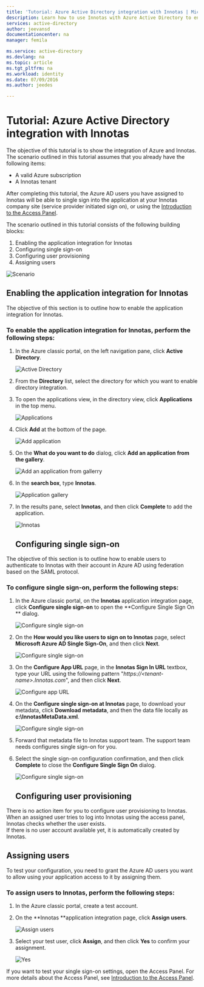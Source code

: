 ```yaml
---
title: 'Tutorial: Azure Active Directory integration with Innotas | Microsoft Azure'
description: Learn how to use Innotas with Azure Active Directory to enable single sign-on, automated provisioning, and more!
services: active-directory
author: jeevansd
documentationcenter: na
manager: femila

ms.service: active-directory
ms.devlang: na
ms.topic: article
ms.tgt_pltfrm: na
ms.workload: identity
ms.date: 07/09/2016
ms.author: jeedes

---
```

# Tutorial: Azure Active Directory integration with Innotas
The objective of this tutorial is to show the integration of Azure and Innotas.  
The scenario outlined in this tutorial assumes that you already have the following items:

* A valid Azure subscription
* A Innotas tenant

After completing this tutorial, the Azure AD users you have assigned to Innotas will be able to single sign into the application at your Innotas company site (service provider initiated sign on), or using the [Introduction to the Access Panel](active-directory-saas-access-panel-introduction.md).

The scenario outlined in this tutorial consists of the following building blocks:

1. Enabling the application integration for Innotas
2. Configuring single sign-on
3. Configuring user provisioning
4. Assigning users

![Scenario](./media/active-directory-saas-innotas-tutorial/IC777331.png "Scenario")

## Enabling the application integration for Innotas
The objective of this section is to outline how to enable the application integration for Innotas.

### To enable the application integration for Innotas, perform the following steps:
1. In the Azure classic portal, on the left navigation pane, click **Active Directory**.
   
   ![Active Directory](./media/active-directory-saas-innotas-tutorial/IC700993.png "Active Directory")
2. From the **Directory** list, select the directory for which you want to enable directory integration.
3. To open the applications view, in the directory view, click **Applications** in the top menu.
   
   ![Applications](./media/active-directory-saas-innotas-tutorial/IC700994.png "Applications")
4. Click **Add** at the bottom of the page.
   
   ![Add application](./media/active-directory-saas-innotas-tutorial/IC749321.png "Add application")
5. On the **What do you want to do** dialog, click **Add an application from the gallery**.
   
   ![Add an application from gallerry](./media/active-directory-saas-innotas-tutorial/IC749322.png "Add an application from gallerry")
6. In the **search box**, type **Innotas**.
   
   ![Application gallery](./media/active-directory-saas-innotas-tutorial/IC777332.png "Application gallery")
7. In the results pane, select **Innotas**, and then click **Complete** to add the application.
   
   ![Innotas](./media/active-directory-saas-innotas-tutorial/IC777333.png "Innotas")
   
   ## Configuring single sign-on

The objective of this section is to outline how to enable users to authenticate to Innotas with their account in Azure AD using federation based on the SAML protocol.

### To configure single sign-on, perform the following steps:
1. In the Azure classic portal, on the **Innotas** application integration page, click **Configure single sign-on** to open the **Configure Single Sign On ** dialog.
   
   ![Configure single sign-on](./media/active-directory-saas-innotas-tutorial/IC777334.png "Configure single sign-on")
2. On the **How would you like users to sign on to Innotas** page, select **Microsoft Azure AD Single Sign-On**, and then click **Next**.
   
   ![Configure single sign-on](./media/active-directory-saas-innotas-tutorial/IC777335.png "Configure single sign-on")
3. On the **Configure App URL** page, in the **Innotas Sign In URL** textbox, type your URL using the following pattern "*https://\<tenant-name\>.Innotas.com*", and then click **Next**.
   
   ![Configure app URL](./media/active-directory-saas-innotas-tutorial/IC777336.png "Configure app URL")
4. On the **Configure single sign-on at Innotas** page, to download your metadata, click **Download metadata**, and then the data file locally as **c:\\InnotasMetaData.xml**.
   
   ![Configure single sign-on](./media/active-directory-saas-innotas-tutorial/IC777337.png "Configure single sign-on")
5. Forward that metadata file to Innotas support team. The support team needs configures single sign-on for you.
6. Select the single sign-on configuration confirmation, and then click **Complete** to close the **Configure Single Sign On** dialog.
   
   ![Configure single sign-on](./media/active-directory-saas-innotas-tutorial/IC777338.png "Configure single sign-on")
   
   ## Configuring user provisioning

There is no action item for you to configure user provisioning to Innotas.  
When an assigned user tries to log into Innotas using the access panel, Innotas checks whether the user exists.  
If there is no user account available yet, it is automatically created by Innotas.

## Assigning users
To test your configuration, you need to grant the Azure AD users you want to allow using your application access to it by assigning them.

### To assign users to Innotas, perform the following steps:
1. In the Azure classic portal, create a test account.
2. On the **Innotas **application integration page, click **Assign users**.
   
   ![Assign users](./media/active-directory-saas-innotas-tutorial/IC777339.png "Assign users")
3. Select your test user, click **Assign**, and then click **Yes** to confirm your assignment.
   
   ![Yes](./media/active-directory-saas-innotas-tutorial/IC767830.png "Yes")

If you want to test your single sign-on settings, open the Access Panel. For more details about the Access Panel, see [Introduction to the Access Panel](active-directory-saas-access-panel-introduction.md).


